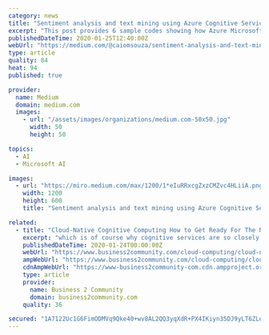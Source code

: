 ```yaml
---
category: news
title: "Sentiment analysis and text mining using Azure Cognitive Services"
excerpt: "This post provides 6 sample codes showing how Azure Microsoft Cognitive Services can used to build AI solutions to tackle opportunities like sentiment analysis and text mining."
publishedDateTime: 2020-01-25T12:40:00Z
webUrl: "https://medium.com/@caiomsouza/sentiment-analysis-and-text-mining-using-azure-cognitive-services-6185a1d0f0b7"
type: article
quality: 84
heat: 94
published: true

provider:
  name: Medium
  domain: medium.com
  images:
    - url: "/assets/images/organizations/medium.com-50x50.jpg"
      width: 50
      height: 50

topics:
  - AI
  - Microsoft AI

images:
  - url: "https://miro.medium.com/max/1200/1*eIuRRxcgZxzCMZvc4HLiiA.png"
    width: 1200
    height: 600
    title: "Sentiment analysis and text mining using Azure Cognitive Services"

related:
  - title: "Cloud-Native Cognitive Computing How to Get Ready For The Next Frontier in AI"
    excerpt: "which is of course why cognitive services are so closely linked to cloud-based environments. The leading providers in this field – Amazon AWS, Microsoft Azure, Google Cloud, and IBM Watson ..."
    publishedDateTime: 2020-01-24T00:00:00Z
    webUrl: "https://www.business2community.com/cloud-computing/cloud-native-cognitive-computing-how-to-get-ready-for-the-next-frontier-in-ai-02277792"
    ampWebUrl: "https://www.business2community.com/cloud-computing/cloud-native-cognitive-computing-how-to-get-ready-for-the-next-frontier-in-ai-02277792/amp"
    cdnAmpWebUrl: "https://www-business2community-com.cdn.ampproject.org/c/s/www.business2community.com/cloud-computing/cloud-native-cognitive-computing-how-to-get-ready-for-the-next-frontier-in-ai-02277792/amp"
    type: article
    provider:
      name: Business 2 Community
      domain: business2community.com
    quality: 36

secured: "1A7122Uc1G6FimODMVq9Qke40+wv8AL2QQ3yqXdR+PX4IKiyn35DJ9yLT6ZLqC7HaSfBykz0YVVQtsywRsdULCCLk/6KWptg8TrqX9w6tiBcUYXCVxJ/MrkorEDDd3UrSanqEqKcDkax7gpD8uLYkPPmIMlmgAOmr4LNxHoDfMG8sn2rn6fjlsR1WaUuXDjvu6k8aBmEBzTXntZVVmKob64qQEwtmZ+GwXkhDq+y9k4zXlzK8UxHlTeQBsMJ3Pp0+ckeBRl3UwWdw9uyurEiquJUQnoXEd1A6JaNQfCxonsn4LOg/btkg3FZuBLj7kNa;wZtHnBi7sa0CQlKsKqr6ww=="
---
```


